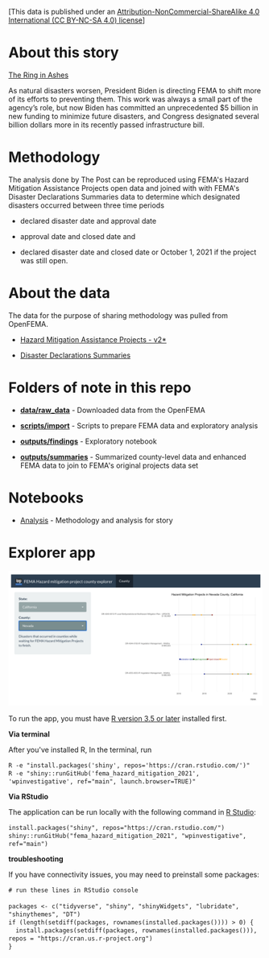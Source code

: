[This data is published under an [Attribution-NonCommercial-ShareAlike 4.0 International (CC BY-NC-SA 4.0) license](https://creativecommons.org/licenses/by-nc-sa/4.0/)]

# About this story

[The Ring in Ashes](https://www.washingtonpost.com/nation/2021/11/15/fema-hazard-mitigation-funding/)

As natural disasters worsen, President Biden is directing FEMA to shift more of its efforts to preventing them. This work was always a small part of the agency’s role, but now Biden has committed an unprecedented $5 billion in new funding to minimize future disasters, and Congress designated several billion dollars more in its recently passed infrastructure bill.

# Methodology

The analysis done by The Post can be reproduced using FEMA's Hazard Mitigation Assistance Projects open data and joined with with FEMA's Disaster Declarations Summaries data to determine which designated disasters occurred between three time periods 

* declared disaster date and approval date 

* approval date and closed date and 

* declared disaster date and closed date or October 1, 2021 if the project was still open.

# About the data

The data for the purpose of sharing methodology was pulled from OpenFEMA.

* [Hazard Mitigation Assistance Projects - v2*](https://www.fema.gov/openfema-data-page/hazard-mitigation-assistance-projects-v2)

* [Disaster Declarations Summaries](https://www.fema.gov/openfema-data-page/disaster-declarations-summaries-v2)

# Folders of note in this repo

* **[data/raw_data](data/raw)** - Downloaded data from the OpenFEMA

* **[scripts/import](scripts/import)** - Scripts to prepare FEMA data and exploratory analysis

* **[outputs/findings](https://github.com/wpinvestigative/fema_hazard_mitigation_2021/tree/main/outputs/findings)** - Exploratory notebook

* **[outputs/summaries](https://github.com/wpinvestigative/fema_hazard_mitigation_2021/tree/main/outputs/summaries)** - Summarized county-level data and enhanced FEMA data to join to FEMA's original projects data set

# Notebooks

* [Analysis](http://wpinvestigative.github.io/fema_hazard_mitigation_2021/outputs/findings/01_mitigation_analysis.html) - Methodology and analysis for story


# Explorer app

![](shiny.png)


To run the app, you must have [R version 3.5 or later](https://cloud.r-project.org/) installed first.

**Via terminal**

After you've installed R, In the terminal, run

```
R -e "install.packages('shiny', repos='https://cran.rstudio.com/')"
R -e "shiny::runGitHub('fema_hazard_mitigation_2021', 'wpinvestigative', ref="main", launch.browser=TRUE)"
```

**Via RStudio**

The application can be run locally with the following command in [R Studio](https://www.rstudio.com/products/rstudio/download/#download): 

```
install.packages("shiny", repos="https://cran.rstudio.com/")
shiny::runGitHub("fema_hazard_mitigation_2021", "wpinvestigative", ref="main")
```

**troubleshooting**

If you have connectivity issues, you may need to preinstall some packages:

```
# run these lines in RStudio console

packages <- c("tidyverse", "shiny", "shinyWidgets", "lubridate", "shinythemes", "DT")
if (length(setdiff(packages, rownames(installed.packages()))) > 0) {
  install.packages(setdiff(packages, rownames(installed.packages())), repos = "https://cran.us.r-project.org")  
}
```
